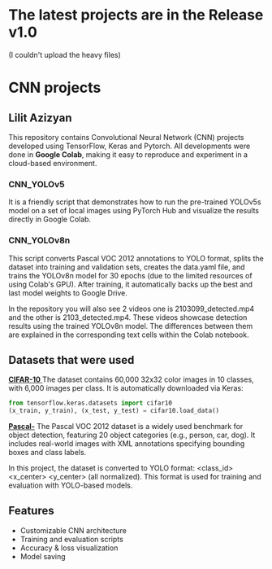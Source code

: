 # The latest projects are in the Release v1.0
(I couldn't upload the heavy files)
# CNN projects
## Lilit Azizyan
This repository contains Convolutional Neural Network (CNN) projects developed using TensorFlow, Keras and Pytorch. 
All developments were done in **Google Colab**, making it easy to reproduce and experiment in a cloud-based environment.
### CNN_YOLOv5
It is a friendly script that demonstrates how to run the pre-trained YOLOv5s model on a set of local images using PyTorch Hub and visualize the results directly in Google Colab.
### CNN_YOLOv8n
This script converts Pascal VOC 2012 annotations to YOLO format, splits the dataset into training and validation sets, creates the data.yaml file, and trains the YOLOv8n model for 30 epochs (due to the limited resources of using Colab's GPU). After training, it automatically backs up the best and last model weights to Google Drive.

In the repository you will also see 2 videos one is 2103099_detected.mp4 and the other is 2103_detected.mp4. These videos showcase detection results using the trained YOLOv8n model. The differences between them are explained in the corresponding text cells within the Colab notebook.
## Datasets that were used 

[**CIFAR-10** ](https://www.cs.toronto.edu/~kriz/cifar.html)
The dataset contains 60,000 32x32 color images in 10 classes, with 6,000 images per class. It is automatically downloaded via Keras:
```python
from tensorflow.keras.datasets import cifar10
(x_train, y_train), (x_test, y_test) = cifar10.load_data()
```
[**Pascal-**](http://host.robots.ox.ac.uk/pascal/VOC/voc2012/)
The Pascal VOC 2012 dataset is a widely used benchmark for object detection, featuring 20 object categories (e.g., person, car, dog). It includes real-world images with XML annotations specifying bounding boxes and class labels.

In this project, the dataset is converted to YOLO format:
<class_id> <x_center> <y_center> <width> <height> (all normalized).
This format is used for training and evaluation with YOLO-based models.


## Features

- Customizable CNN architecture
- Training and evaluation scripts
- Accuracy & loss visualization
- Model saving


